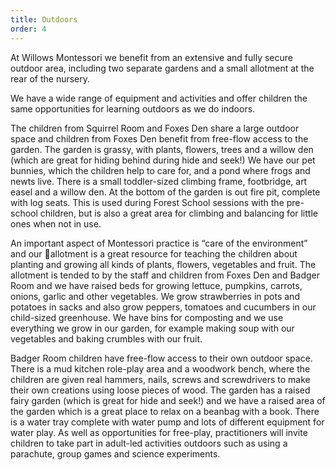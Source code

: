 ```yaml
---
title: Outdoors
order: 4
---
```


At Willows Montessori we benefit from an extensive and fully secure outdoor area, including two separate gardens and a small allotment at the rear of the nursery.

We have a wide range of equipment and activities and offer children the same opportunities for learning outdoors as we do indoors.

The children from Squirrel Room and Foxes Den share a large outdoor space and children from Foxes Den benefit from free-flow access to the garden. The garden is grassy, with plants, flowers, trees and a willow den (which are great for hiding behind during hide and seek!) We have our pet bunnies, which the children help to care for, and a pond where frogs and newts live. There is a small toddler-sized climbing frame, footbridge, art easel and a willow den. At the bottom of the garden is out fire pit, complete with log seats. This is used during Forest School sessions with the pre-school children, but is also a great area for climbing and balancing for little ones when not in use. 

An important aspect of Montessori practice is “care of the environment” and our allotment is a great resource for teaching the children about planting and growing all kinds of plants, flowers, vegetables and fruit. The allotment is tended to by the staff and children from Foxes Den and Badger Room and we have raised beds for growing lettuce, pumpkins, carrots, onions, garlic and other vegetables. We grow strawberries in pots and potatoes in sacks and also grow peppers, tomatoes and cucumbers in our child-sized greenhouse. 
We have bins for composting and we use everything we grow in our garden, for example making soup with our vegetables and baking crumbles with our fruit.  

Badger Room children have free-flow access to their own outdoor space. There is a mud kitchen role-play area and a woodwork bench, where the children are given real hammers, nails, screws and screwdrivers to make their own creations using loose pieces of wood. The garden has a raised fairy garden (which is great for hide and seek!) and we have a raised area of the garden which is a great place to relax on a beanbag with a book. There is a water tray complete with water pump and lots of different equipment for water play. As well as opportunities for free-play, practitioners will invite children to take part in adult-led activities outdoors such as using a parachute, group games and science experiments.